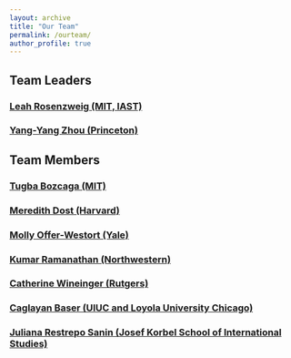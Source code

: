 ```yaml
---
layout: archive
title: "Our Team"
permalink: /ourteam/
author_profile: true
---
```


## Team Leaders
### [Leah Rosenzweig (MIT, IAST)](https://www.leahrrosenzweig.com)
### [Yang-Yang Zhou (Princeton)](https://www.yangyangzhou.com)

## Team Members
### [Tugba Bozcaga (MIT)](https://www.tugbabozcaga.com)
### [Meredith Dost (Harvard)](mailto:mgdost@g.harvard.edu)
### [Molly Offer-Westort (Yale)](https://mollyow.github.io)
### [Kumar Ramanathan (Northwestern)](https://www.kumarramanathan.com)
### [Catherine Wineinger (Rutgers)](https://www.catherinewineinger.com)
### [Caglayan Baser (UIUC and Loyola University Chicago)](https://www.caglayanbaser.com)
### [Juliana Restrepo Sanin (Josef Korbel School of International Studies)](https://www.jrestreposanin.com)

[www.leahrrosenzweig.com]: www.leahrrosenzweig.com
[www.yangyangzhou.com]: www.yangyangzhou.com
[www.tugbabozcaga.com]: www.tugbabozcaga.com
[mgdost@g.harvard.edu]: mgdost@g.harvard.edu
[mollyow.github.io]: mollyow.github.io
[www.kumarramanathan.com]: www.kumarramanathan.com
[www.catherinewineinger.com]: www.catherinewineinger.com
[www.caglayanbaser.com]: www.caglayanbaser.com
[jrestreposanin.com]: [jrestreposanin.com]

